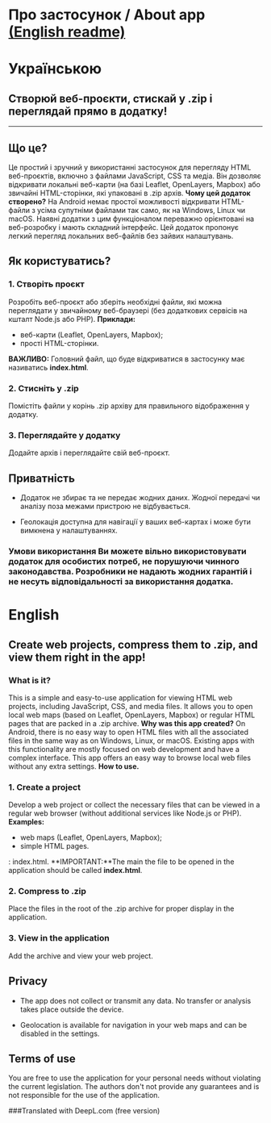 
Про застосунок / About app [(English readme)](#english)
==========================

# **Українською**

## Створюй веб-проєкти, стискай у .zip і переглядай прямо в додатку!
-----------------------------------------------------------------

## **Що це?** 
Це простий і зручний у використанні застосунок для перегляду HTML веб-проєктів, включно з файлами JavaScript, CSS та медіа. Він дозволяє відкривати локальні веб-карти (на базі Leaflet, OpenLayers, Mapbox) або звичайні HTML-сторінки, які упаковані в .zip архів. **Чому цей додаток створено?** На Android немає простої можливості відкривати HTML-файли з усіма супутніми файлами так само, як на Windows, Linux чи macOS. Наявні додатки з цим функціоналом переважно орієнтовані на веб-розробку і мають складний інтерфейс. Цей додаток пропонує легкий перегляд локальних веб-файлів без зайвих налаштувань. 

## **Як користуватись?**

### **1\. Створіть проєкт**

Розробіть веб-проєкт або зберіть необхідні файли, які можна переглядати у звичайному веб-браузері (без додаткових сервісів на кшталт Node.js або PHP). **Приклади:**  

*   веб-карти (Leaflet, OpenLayers, Mapbox);
*   прості HTML-сторінки.

**ВАЖЛИВО:** Головний файл, що буде відкриватися в застосунку має називатись **index.html**.

### **2\. Стисніть у .zip**

Помістіть файли у корінь .zip архіву для правильного відображення у додатку.

### **3\. Переглядайте у додатку**

Додайте архів і переглядайте свій веб-проєкт. 

## **Приватність**

*   Додаток не збирає та не передає жодних даних. Жодної передачі чи аналізу поза межами пристрою не відбувається.
    
*   Геолокація доступна для навігації у ваших веб-картах і може бути вимкнена у налаштуваннях.
    

### **Умови використання** Ви можете вільно використовувати додаток для особистих потреб, не порушуючи чинного законодавства. Розробники не надають жодних гарантій і не несуть відповідальності за використання додатка. 

# **English**

Create web projects, compress them to .zip, and view them right in the app!
---------------------------------------------------------------------------

### **What is it?** 
This is a simple and easy-to-use application for viewing HTML web projects, including JavaScript, CSS, and media files. It allows you to open local web maps (based on Leaflet, OpenLayers, Mapbox) or regular HTML pages that are packed in a .zip archive. **Why was this app created?** On Android, there is no easy way to open HTML files with all the associated files in the same way as on Windows, Linux, or macOS. Existing apps with this functionality are mostly focused on web development and have a complex interface. This app offers an easy way to browse local web files without any extra settings. **How to use.**

### **1\. Create a project**

Develop a web project or collect the necessary files that can be viewed in a regular web browser (without additional services like Node.js or PHP).  
**Examples:**  

*   web maps (Leaflet, OpenLayers, Mapbox);
*   simple HTML pages.

: index.html. **IMPORTANT:**The main the file to be opened in the application should be called **index.html**.

### **2\. Compress to .zip**

Place the files in the root of the .zip archive for proper display in the application.

### **3\. View in the application**

Add the archive and view your web project. 

## **Privacy**

*   The app does not collect or transmit any data. No transfer or analysis takes place outside the device.
    
*   Geolocation is available for navigation in your web maps and can be disabled in the settings.
    

## **Terms of use** 
You are free to use the application for your personal needs without violating the current legislation. The authors don't not provide any guarantees and is not responsible for the use of the application.

###Translated with DeepL.com (free version)
